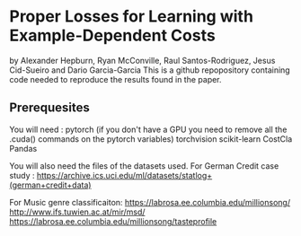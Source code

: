 # Proper Losses for Learning with Example-Dependent Costs
by Alexander Hepburn, Ryan McConville, Raul Santos-Rodriguez, Jesus Cid-Sueiro and Dario Garcia-Garcia 
This is a github repopository containing code needed to reproduce the results found in the paper.

## Prerequesites
You will need :
pytorch (if you don't have a GPU you need to remove all the .cuda() commands on the pytorch variables)
torchvision
scikit-learn
CostCla
Pandas

You will also need the files of the datasets used. 
For German Credit case study : https://archive.ics.uci.edu/ml/datasets/statlog+(german+credit+data)

For Music genre classificaiton: 
https://labrosa.ee.columbia.edu/millionsong/
http://www.ifs.tuwien.ac.at/mir/msd/
https://labrosa.ee.columbia.edu/millionsong/tasteprofile
